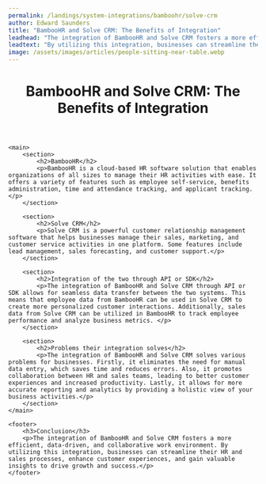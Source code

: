 ```yaml
---
permalink: /landings/system-integrations/bamboohr/solve-crm
author: Edward Saunders
title: "BambooHR and Solve CRM: The Benefits of Integration"
leadhead: "The integration of BambooHR and Solve CRM fosters a more efficient, data-driven, and collaborative work environment"
leadtext: "By utilizing this integration, businesses can streamline their HR and sales processes, enhance customer experiences, and gain valuable insights to drive growth and success."
image: /assets/images/articles/people-sitting-near-table.webp
---
```

<div class="arttext">	<header>
		<h1>BambooHR and Solve CRM: The Benefits of Integration</h1>
	</header>
	
	<main>
		<section>
			<h2>BambooHR</h2>
			<p>BambooHR is a cloud-based HR software solution that enables organizations of all sizes to manage their HR activities with ease. It offers a variety of features such as employee self-service, benefits administration, time and attendance tracking, and applicant tracking.</p>
		</section>
		
		<section>
			<h2>Solve CRM</h2>
			<p>Solve CRM is a powerful customer relationship management software that helps businesses manage their sales, marketing, and customer service activities in one platform. Some features include lead management, sales forecasting, and customer support.</p>
		</section>
		
		<section>
			<h2>Integration of the two through API or SDK</h2>
			<p>The integration of BambooHR and Solve CRM through API or SDK allows for seamless data transfer between the two systems. This means that employee data from BambooHR can be used in Solve CRM to create more personalized customer interactions. Additionally, sales data from Solve CRM can be utilized in BambooHR to track employee performance and analyze business metrics. </p>
		</section>
		
		<section>
			<h2>Problems their integration solves</h2>
			<p>The integration of BambooHR and Solve CRM solves various problems for businesses. Firstly, it eliminates the need for manual data entry, which saves time and reduces errors. Also, it promotes collaboration between HR and sales teams, leading to better customer experiences and increased productivity. Lastly, it allows for more accurate reporting and analytics by providing a holistic view of your business activities.</p>
		</section>
	</main>
	
	<footer>
		<h3>Conclusion</h3>
		<p>The integration of BambooHR and Solve CRM fosters a more efficient, data-driven, and collaborative work environment. By utilizing this integration, businesses can streamline their HR and sales processes, enhance customer experiences, and gain valuable insights to drive growth and success.</p>
	</footer>
</div>